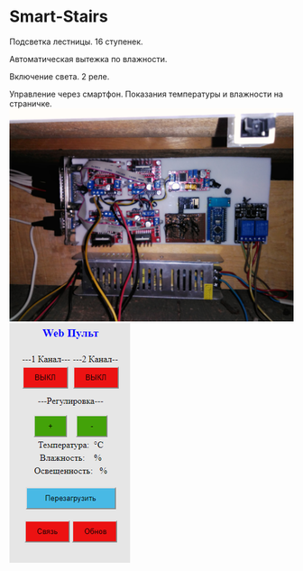# Smart-Stairs
Подсветка лестницы. 16 ступенек.

Автоматическая вытежка по влажности.

Включение света. 2 реле.

Управление через смартфон. Показания температуры и влажности на страничке.
![alt text](https://github.com/olegumar/Smart-Stairs/blob/master/screenshots/Plata%20Control.jpg?raw=true "Плата расположена между потолком 1этажа и полом 2этажа.")
![alt text](https://github.com/olegumar/Smart-Stairs/blob/master/screenshots/WebPult.png?raw=true "Через пульт можно вкл/выкл автоматическое обновление страницы, вкл/выкл передачу данных другому модулю ")

